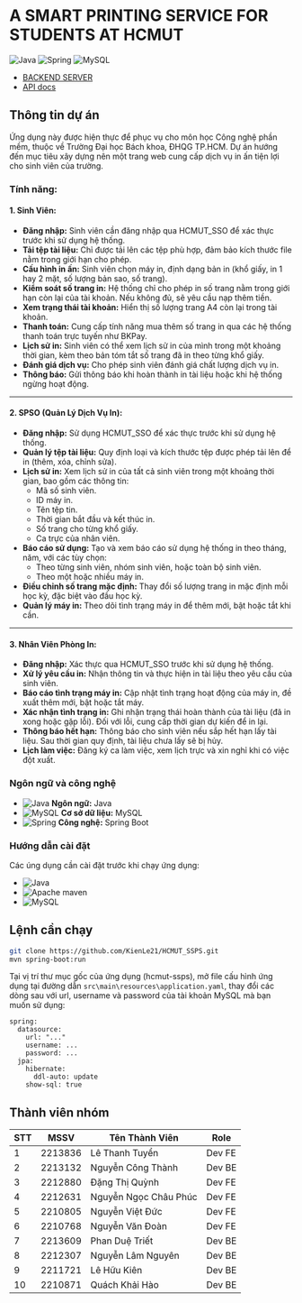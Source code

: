# A SMART PRINTING SERVICE FOR STUDENTS AT HCMUT
![Java](https://img.shields.io/badge/Java-ED8B00?style=for-the-badge&logo=java&logoColor=white) ![Spring](https://img.shields.io/badge/Spring-6DB33F?style=for-the-badge&logo=spring&logoColor=white) ![MySQL](https://img.shields.io/badge/MySQL-4479A1?style=for-the-badge&logo=mysql&logoColor=white)

- [BACKEND SERVER]()
- [API docs]()

## Thông tin dự án
Ứng dụng này được hiện thực để phục vụ cho môn học Công nghệ phần mềm, thuộc về Trường Đại học Bách khoa, ĐHQG TP.HCM. Dự án hướng đến mục tiêu xây dựng nên một trang web cung cấp dịch vụ in ấn tiện lợi cho sinh viên của trường.

### Tính năng:
#### 1. Sinh Viên:
- **Đăng nhập:** Sinh viên cần đăng nhập qua HCMUT_SSO để xác thực trước khi sử dụng hệ thống.
- **Tải tệp tài liệu:** Chỉ được tải lên các tệp phù hợp, đảm bảo kích thước file nằm trong giới hạn cho phép.
- **Cấu hình in ấn:** Sinh viên chọn máy in, định dạng bản in (khổ giấy, in 1 hay 2 mặt, số lượng bản sao, số trang).
- **Kiểm soát số trang in:** Hệ thống chỉ cho phép in số trang nằm trong giới hạn còn lại của tài khoản. Nếu không đủ, sẽ yêu cầu nạp thêm tiền.
- **Xem trạng thái tài khoản:** Hiển thị số lượng trang A4 còn lại trong tài khoản.
- **Thanh toán:** Cung cấp tính năng mua thêm số trang in qua các hệ thống thanh toán trực tuyến như BKPay.
- **Lịch sử in:** Sinh viên có thể xem lịch sử in của mình trong một khoảng thời gian, kèm theo bản tóm tắt số trang đã in theo từng khổ giấy.
- **Đánh giá dịch vụ:** Cho phép sinh viên đánh giá chất lượng dịch vụ in.
- **Thông báo:** Gửi thông báo khi hoàn thành in tài liệu hoặc khi hệ thống ngừng hoạt động.

---

#### 2. SPSO (Quản Lý Dịch Vụ In):
- **Đăng nhập:** Sử dụng HCMUT_SSO để xác thực trước khi sử dụng hệ thống.
- **Quản lý tệp tài liệu:** Quy định loại và kích thước tệp được phép tải lên để in (thêm, xóa, chỉnh sửa).
- **Lịch sử in:** Xem lịch sử in của tất cả sinh viên trong một khoảng thời gian, bao gồm các thông tin:
  - Mã số sinh viên.
  - ID máy in.
  - Tên tệp tin.
  - Thời gian bắt đầu và kết thúc in.
  - Số trang cho từng khổ giấy.
  - Ca trực của nhân viên.
- **Báo cáo sử dụng:** Tạo và xem báo cáo sử dụng hệ thống in theo tháng, năm, với các tùy chọn:
  - Theo từng sinh viên, nhóm sinh viên, hoặc toàn bộ sinh viên.
  - Theo một hoặc nhiều máy in.
- **Điều chỉnh số trang mặc định:** Thay đổi số lượng trang in mặc định mỗi học kỳ, đặc biệt vào đầu học kỳ.
- **Quản lý máy in:** Theo dõi tình trạng máy in để thêm mới, bật hoặc tắt khi cần.

---

#### 3. Nhân Viên Phòng In:
- **Đăng nhập:** Xác thực qua HCMUT_SSO trước khi sử dụng hệ thống.
- **Xử lý yêu cầu in:** Nhận thông tin và thực hiện in tài liệu theo yêu cầu của sinh viên.
- **Báo cáo tình trạng máy in:** Cập nhật tình trạng hoạt động của máy in, đề xuất thêm mới, bật hoặc tắt máy.
- **Xác nhận tình trạng in:** Ghi nhận trạng thái hoàn thành của tài liệu (đã in xong hoặc gặp lỗi). Đối với lỗi, cung cấp thời gian dự kiến để in lại.
- **Thông báo hết hạn:** Thông báo cho sinh viên nếu sắp hết hạn lấy tài liệu. Sau thời gian quy định, tài liệu chưa lấy sẽ bị hủy.
- **Lịch làm việc:** Đăng ký ca làm việc, xem lịch trực và xin nghỉ khi có việc đột xuất.

### Ngôn ngữ và công nghệ
- ![Java](https://img.shields.io/badge/Java-ED8B00?style=for-the-badge&logo=java&logoColor=white) **Ngôn ngữ:** Java
- ![MySQL](https://img.shields.io/badge/MySQL-4479A1?style=for-the-badge&logo=mysql&logoColor=white) **Cơ sở dữ liệu:** MySQL
- ![Spring](https://img.shields.io/badge/Spring-6DB33F?style=for-the-badge&logo=spring&logoColor=white) **Công nghệ:** Spring Boot
### Hướng dẫn cài đặt
Các úng dụng cần cài đặt trước khi chạy ứng dụng:
- ![Java](https://www.oracle.com/java/technologies/downloads/)
- ![Apache maven](https://maven.apache.org/)
- ![MySQL](https://www.mysql.com/)

## Lệnh cần chạy
```bash
git clone https://github.com/KienLe21/HCMUT_SSPS.git
mvn spring-boot:run
```

Tại vị trí thư mục gốc của ứng dụng (hcmut-ssps), mở file cấu hình ứng dụng tại đường dẫn `src\main\resources\application.yaml`, thay đổi các dòng sau với url, username và password của tài khoản MySQL mà bạn muốn sử dụng:
```
spring:
  datasource:
    url: "..."
    username: ...
    password: ...
  jpa:
    hibernate:
      ddl-auto: update
    show-sql: true

```
## Thành viên nhóm
| STT | MSSV    | Tên Thành Viên            | Role |
|-----|---------|----------------------------|------|
| 1   | 2213836 | Lê Thanh Tuyển             | Dev FE  |
| 2   | 2213132 | Nguyễn Công Thành          | Dev BE |
| 3   | 2212880 | Đặng Thị Quỳnh             | Dev FE |
| 4   | 2212631 | Nguyễn Ngọc Châu Phúc      | Dev FE |
| 5   | 2210805 | Nguyễn Việt Đức            | Dev FE |
| 6   | 2210768 | Nguyễn Văn Đoàn            | Dev FE |
| 7   | 2213609 | Phan Duệ Triết             | Dev BE |
| 8   | 2212307 | Nguyễn Lâm Nguyên          | Dev BE |
| 9   | 2211721 | Lê Hữu Kiên                | Dev BE |
| 10  | 2210871 | Quách Khải Hào             | Dev BE |
